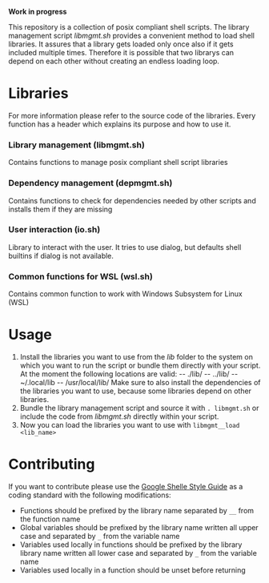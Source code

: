 **Work in progress**

This repository is a collection of posix compliant shell scripts. The library management script *libmgmt.sh* provides a convenient method to load shell libraries. It assures that a library gets loaded only once also if it gets included multiple times. Therefore it is possible that two librarys can depend on each other without creating an endless loading loop.

# Libraries
For more information please refer to the source code of the libraries. Every function has a header which explains its purpose and how to use it.
### Library management (libmgmt.sh)
Contains functions to manage posix compliant shell script libraries

### Dependency management (depmgmt.sh)
Contains functions to check for dependencies needed by other scripts                                                                         and installs them if they are missing

### User interaction (io.sh)
Library to interact with the user. It tries to use dialog, but defaults shell builtins if dialog is not available.

### Common functions for WSL (wsl.sh)
Contains common function to work with Windows Subsystem for Linux (WSL)

# Usage
1. Install the libraries you want to use from the *lib* folder to the system on which you want to run the script or bundle them directly with your script. At the moment the following locations are valid:
    -- ./lib/
    -- ../lib/
    -- ~/.local/lib
    -- /usr/local/lib/
 Make sure to also install the dependencies of the libraries you want to use, because some libraries depend on other libraries.
1. Bundle the library management script and source it with `. libmgmt.sh` or include the code from *libmgmt.sh* directly within your script.
1. Now you can load the libraries you want to use with `libmgmt__load <lib_name>`

# Contributing
If you want to contribute please use the [Google Shelle Style Guide](https://google.github.io/styleguide/shell.xml) as a coding standard with the following modifications:
- Functions should be prefixed by the library name separated by `__` from the function name
- Global variables should be prefixed by the library name written all upper case and separated by `_` from the variable name
- Variables used locally in functions should be prefixed by the library library name written all lower case and separated by `_` from the variable name
- Variables used locally in a function should be unset before returning

